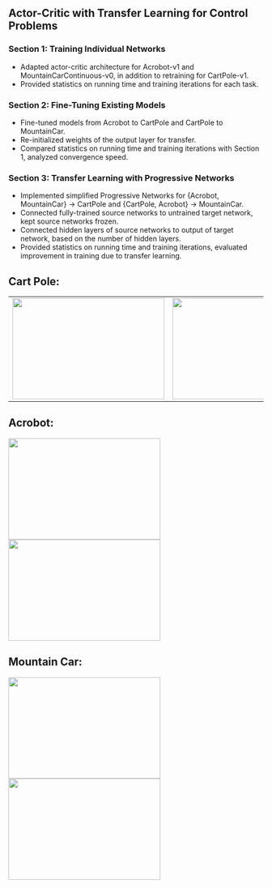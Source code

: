 ## Actor-Critic with Transfer Learning for Control Problems

### Section 1: Training Individual Networks
- Adapted actor-critic architecture for Acrobot-v1 and MountainCarContinuous-v0, in addition to retraining for CartPole-v1.
- Provided statistics on running time and training iterations for each task.

### Section 2: Fine-Tuning Existing Models
- Fine-tuned models from Acrobot to CartPole and CartPole to MountainCar.
- Re-initialized weights of the output layer for transfer.
- Compared statistics on running time and training iterations with Section 1, analyzed convergence speed.

### Section 3: Transfer Learning with Progressive Networks
- Implemented simplified Progressive Networks for {Acrobot, MountainCar} -> CartPole and {CartPole, Acrobot} -> MountainCar.
- Connected fully-trained source networks to untrained target network, kept source networks frozen.
- Connected hidden layers of source networks to output of target network, based on the number of hidden layers.
- Provided statistics on running time and training iterations, evaluated improvement in training due to transfer learning.

## Cart Pole:
<table>
  <tr>
    <td><img src="https://github.com/sagivantebi/Deep_Reinforcement_Learning-Final_Drill/assets/84729141/c7f460aa-8725-4220-b0f0-e7594c443e45" width="300" height="200"></td>
    <td><img src="https://github.com/sagivantebi/Deep_Reinforcement_Learning-Final_Drill/assets/84729141/08f7499e-9ec7-4938-89ea-f5d56d443fd8" width="300" height="200"></td>
  </tr>
</table>



## Acrobot:

 <img src="https://github.com/sagivantebi/Deep_Reinforcement_Learning-Final_Drill/assets/84729141/838b7e64-99be-489c-a35d-e97b411c1c5d" width="300" height="200"><img src="https://github.com/sagivantebi/Deep_Reinforcement_Learning-Final_Drill/assets/84729141/e8aee2a8-3453-4d30-be60-86b5c4b5de6c" width="300" height="200">

## Mountain Car:

<img src="https://github.com/sagivantebi/Deep_Reinforcement_Learning-Final_Drill/assets/84729141/7078e424-3303-4216-86c1-bccd353ac3b1" width="300" height="200">
<img src="https://github.com/sagivantebi/Deep_Reinforcement_Learning-Final_Drill/assets/84729141/a313242c-d063-41a4-9d99-17c904599f6c" width="300" height="200"> 
